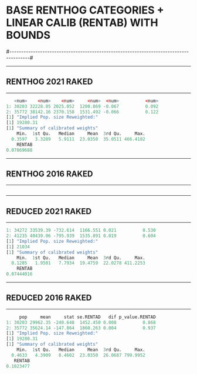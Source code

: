 
# BASE RENTHOG CATEGORIES + LINEAR CALIB (RENTAB) WITH BOUNDS




#--------------------------------------------------------------------------------------#

---
## RENTHOG 2021 RAKED
---
```r
   <num>    <num>    <num>     <num>  <num>          <num>    
1: 30203 32228.05 2025.052  1200.869 -0.067          0.092    
2: 35772 38142.16 2370.158  1531.492 -0.066          0.122    
[1] "Implied Pop. size Reweighted:"
[1] 19280.31
[1] "Summary of calibrated weights"
    Min.  1st Qu.   Median     Mean  3rd Qu.     Max.
  0.3597   3.3289   5.9111  23.0350  35.0511 466.4182
    RENTAB
0.07869688
```


---
## RENTHOG 2016 RAKED
---
```r

```

---

## REDUCED 2021 RAKED

---

```r     pop     mean     stat se.RENTAD   dif p_value.RENTAD
1: 34272 33539.39 -732.614  1166.551 0.021          0.530     
2: 41235 40439.06 -795.939  1535.891 0.019          0.604     
[1] "Implied Pop. size Reweighted:"
[1] 21034
[1] "Summary of calibrated weights"
    Min.  1st Qu.   Median     Mean  3rd Qu.     Max.
  0.1285   1.9501   7.7934  19.4759  22.0278 411.2253
    RENTAB 
0.07444016
```



---

## REDUCED 2016 RAKED

---

```r
     pop     mean     stat se.RENTAD   dif p_value.RENTAD
1: 30203 29962.35 -240.648  1452.450 0.008          0.868     
2: 35772 35624.14 -147.864  1860.263 0.004          0.937     
[1] "Implied Pop. size Reweighted:"
[1] 19280.31
[1] "Summary of calibrated weights"
    Min.  1st Qu.   Median     Mean  3rd Qu.     Max.
  0.4633   4.3909   8.4602  23.0350  26.0687 799.9952
   RENTAB 
0.1023477
```

